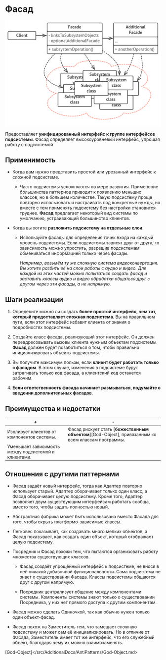 # Фасад

![UML](/src/AdditionalDocs/uml/Facade.png)

Предоставляет **унифицированный интерфейс к группе интерфейсов подсистемы**. Фасад определяет высокоуровневый интерфейс, упрощая работу с подсистемой 

## Применимость

 - Когда вам нужно представить простой или урезанный интерфейс к сложной подсистеме.

   - Часто подсистемы усложняются по мере развития. Применение большинства паттернов приводит к появлению меньших классов, но в большем количестве. Такую подсистему проще повторно использовать и настраивать под конкретные нужды, но вместе с тем применять подсистему без настройки становится труднее. **Фасад** предлагает некоторый вид системы по умолчанию, устраивающий большинство клиентов.

 - Когда вы хотите **разложить подсистему на отдельные слои**.

    - Используйте фасады для определения точек входа на каждый уровень подсистемы. Если подсистемы зависят друг от друга, то зависимость можно упростить, разрешив подсистемам обмениваться информацией только через фасады.

      *Например, возьмём ту же сложную система видеоконвертации. Вы хотите разбить её на слои работы с аудио и видео. Для каждой из этих частей можно попытаться создать фасад и заставить классы аудио и видео обработки общаться друг с другом через эти фасады, а не напрямую.*

 ## Шаги реализации
 
1. Определите можно ли создать **более простой интерфейс, чем тот, который предоставляет сложная подсистема**. Вы на правильном пути, если этот интерфейс избавит клиента от знания о подробностях подсистемы.

2. Создайте класс фасада, реализующий этот интерфейс. Он должен переадресовывать вызовы клиента нужным объектам подсистемы. **Фасад** должен будет позаботиться о том, чтобы правильно инициализировать объекты подсистемы.

3. Вы получите максимум пользы, если **клиент будет работать только с фасадом**. В этом случае, изменения в подсистеме будут затрагивать только код фасада, а клиентский код останется рабочим.

4. **Если ответственность фасада начинает размываться, подумайте о введении дополнительных фасадов**.

 ## Преимущества и недостатки
  
 | + | - |
 | ------ | ------ |
 |Изолирует клиентов от компонентов системы.|Фасад рискует стать [**божественным объектом**][God-Object], привязанным ко всем классам программы.
 |Уменьшает зависимость между подсистемой и клиентами.
 
 ## Отношения с другими паттернами

 - Фасад задаёт новый интерфейс, тогда как Адаптер повторно использует старый. Адаптер оборачивает только один класс, а Фасад оборачивает целую подсистему. Кроме того, Адаптер позволяет двум существующим интерфейсам работать сообща, вместо того, чтобы задать полностью новый.

 - Абстрактная фабрика может быть использована вместо Фасада для того, чтобы скрыть платформо-зависимые классы.

 - Легковес показывает, как создавать много мелких объектов, а Фасад показывает, как создать один объект, который отображает целую подсистему.

 - Посредник и Фасад похожи тем, что пытаются организовать работу множества существующих классов.

   - Фасад создаёт упрощённый интерфейс к подсистеме, не внося в неё никакой добавочной функциональности. Сама подсистема не знает о существовании Фасада. Классы подсистемы общаются друг с другом напрямую.
  
   - Посредник централизует общение между компонентами системы. Компоненты системы знают только о существовании Посредника, у них нет прямого доступа к другим компонентам.
 
 - Фасад можно сделать Одиночкой, так как обычно нужен только один объект-фасад.

 - Фасад похож на Заместитель тем, что замещает сложную подсистему и может сам её инициализировать. Но в отличие от Фасада, Заместитель имеет тот же интерфейс, что его служебный объект, благодаря чему их можно взаимозаменять.

[God-Object]</src/AdditionalDocs/AntiPatterns/God-Object.md>
